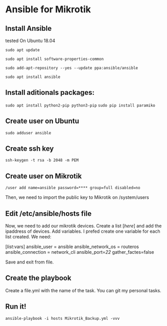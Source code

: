 # Ansible for Mikrotik
## Install Ansible

tested On Ubuntu 18.04

`sudo apt update`

`sudo apt install software-properties-common`

`sudo add-apt-repository --yes --update ppa:ansible/ansible`

`sudo apt install ansible`

## Install aditionals packages:

`sudo apt install python2-pip python3-pip`
`sudo pip install paramiko`

## Create user on Ubuntu

`sudo adduser ansible`

## Create ssh key
`ssh-keygen -t rsa -b 2048 -m PEM`

## Create user on Mikrotik

`/user add name=ansible password=**** group=full disabled=no`

Then, we need to import the public key to Mikrotik on /system/users

## Edit /etc/ansible/hosts file
Now, we need to add our mikrotik devices. Create a list [*here*] and add the ipaddress of devices.
Add variables. I prefed create one variable for each list created.
We need:

[*list*:vars]
ansible_user = ansible
ansible_network_os = routeros
ansible_connection = network_cli
ansible_port=*22*
gather_factes=false

Save and exit from file.

## Create the playbook
Create a file.yml with the name of the task. You can git my personal tasks.

## Run it!
`ansible-playbook -i hosts Mikrotik_Backup.yml -vvv`
